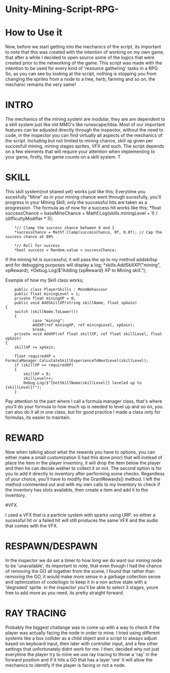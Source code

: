 # Unity-Mining-Script-RPG-

# How to Use it

Now, before we start getting into the mechanics of the script, its important to note that this was created with the intention of working on my own game, that after a while I decided to open source some of the logics that were created prior to the networking of the game.
This script was made with the intention to be used for every kind of 'resource gathering' tasks in a RPG. So, as you can see by looking at the script, nothing is stopping you from changing the sprites from a node to a tree, herb, farming and so on, the mechanic remains the very same!


# INTRO

The mechanics of the mining system are modular, they are are dependent to a skill system just like old MMO's like runescape/tibia.
Most of our important features can be adjusted directly through the inspector, without the need to code, in the inspector you can find virtually all aspects of the mechanics of the script.
Including but not limited to mining chance, skill xp given per succesfull mining, mining stages sprites, VFX and such.
The script depends on a few elements that will require your attention when implementing to your game, firstly, the game counts on a skill system.
T

# SKILL
This skill system(not shared yet) works just like this;
Everytime you sucesfully "Mine" as in your mining chance went through sucesfully, you'll progress in your Mining Skill, only the successful hits are taken as a progression.
The formula as of now for a success hit works like this; 
        *float successChance = baseMineChance + Mathf.Log(skills.miningLevel + 1) / (difficultyModifier * 5);

        *// Clamp the success chance between 0 and 1
        *successChance = Mathf.Clamp(successChance, 0f, 0.8f); // Cap the success chance at 80%

        *// Roll for success
        *bool success = Random.value < successChance;

If the mining hit is successful, it will pass the xp to my method addskillxp and for debugging purposes will display a log; 
            *skills.AddSkillXP("mining", xpReward);
            *Debug.Log($"Adding {xpReward} XP to Mining skill.");

Example of how my Skill class works;

        public class PlayerSkills : MonoBehaviour
        public float miningLevel = 1;
        private float miningXP = 0;
        public void AddSkillXP(string skillName, float xpGain)
    {  
        switch (skillName.ToLower())
        {       
                case "mining":
                AddXP(ref miningXP, ref miningLevel, xpGain);
                break;
        private void AddXP(ref float skillXP, ref float skillLevel, float xpGain)
    {
        skillXP += xpGain;
        
        float requiredXP = FormulaManager.CalculateSkillExperienceToNextLevel(skillLevel);
        if (skillXP >= requiredXP)
        {
            skillXP = 0;
            skillLevel++;
            Debug.Log($"{GetSkillName(skillLevel)} leveled up to {skillLevel}!");
        }

Pay attention to the part where I call a formula manager class, that's where you'll do your formula to how much xp is needed to level up and so on, you can also do it all in one class, but for good practice I made a class only for formulas, its easier to maintain.
        
# REWARD

Now when talking about what the rewards you have to options, you can either make a small customization (I had this done prior) that will instead of place the item in the player inventory, it will drop the item below the player and then he can decide wether to collect it or not. The second option is for you to add it directly to inventory after performing some checks. Regardless of your choice, you'll have to modify the GrantRewards() method. I left the method commented out and with my own calls to my inventory to check if the inventory has slots available, then create a item and add it to the inventory.

#VFX

I used a VFX that is a particle system with sparks using URP. so either a sucessful hit or a failed hit will still produces the same VFX and the audio that comes with the VFX.

# RESPAWN/DESPAWN

In the inspector we do set a timer to how long we do want our mining node to be 'unavailable', its important to note, that even though I had the chance of removing the GO all together from the scene, I found that rather than removing the GO, it would make more sense in a garbage collection sense and optimization of code/logic to keep it in a non active state with a 'degraded' sprite. in the inspector you'll be able to select 3 stages, youre free to add more as you need, its pretty straight forward.

# RAY TRACING

Probably the biggest challange was to come up with a way to check if the player was actually facing the node in order to mine. I tried using different systems like a box collider as a child object and a script to always adjust based on keyboard input, then later with controller input, and a few other settings that unfortunately didnt work for me.
I then, decided why not just everytime the player try to mine we use ray tracing to throw a 'ray' in the forward position and if it hits a GO that has a layer 'ore' it will allow the mechanics to identify if the player is facing or not a node.

            
